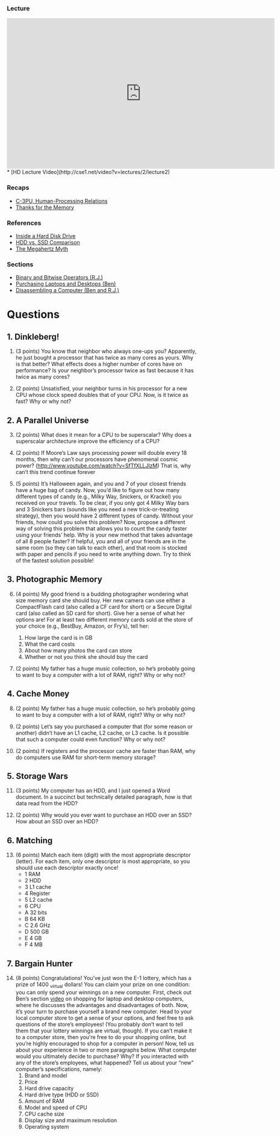 ﻿### Lecture <!-- pset2 Hardware, continued -->
<iframe width="711" height="400" src="https://www.youtube.com/watch?v=pbJ_U9O5nmo" frameborder="0" allowfullscreen></iframe>
* [HD Lecture Video](http://cse1.net/video?v=lectures/2/lecture2)

### Recaps
* [C-3PU, Human-Processing Relations](http://cse1.net/recaps/3-cpu.html)
* [Thanks for the Memory](http://cse1.net/recaps/4-memory.html)

### References
* [Inside a Hard Disk Drive](https://www.youtube.com/watch?v=kdmLvl1n82U)
* [HDD vs. SSD Comparison](https://www.youtube.com/watch?v=j84eEjP-RL4)
* [The Megahertz Myth](https://www.youtube.com/watch?v=PKF9GOE2q38)

### Sections
* [Binary and Bitwise Operators (R.J.)](http://cse1.net/video?v=sections/2/binary_and_bitwise_operators/binary_and_bitwise_operators)
* [Purchasing Laptops and Desktops (Ben)](http://cse1.net/video?v=sections/2/purchasing_laptops_and_desktops/purchasing_laptops_and_desktops)
* [Disassembling a Computer (Ben and R.J.)](http://cse1.net/video?v=sections/2/disassembling_a_computer/disassembling_a_computer)

# Questions

## 1. Dinkleberg!
1. (3 points) You know that neighbor who always one-ups you? Apparently, he just bought a
processor that has twice as many cores as yours. Why is that better? What effects does a higher
number of cores have on performance? Is your neighbor’s processor twice as fast because it has
twice as many cores?

2. (2 points) Unsatisfied, your neighbor turns in his processor for a new CPU whose clock speed
doubles that of your CPU. Now, is it twice as fast? Why or why not?

## 2. A Parallel Universe
3. (2 points) What does it mean for a CPU to be superscalar? Why does a superscalar architecture
improve the efficiency of a CPU?

4. (2 points) If Moore’s Law says processing power will double every 18 months, then why can’t our
processors have phenomenal cosmic power? (http://www.youtube.com/watch?v=SfTfXLLJlzM)
That is, why can’t this trend continue forever

5. (5 points) It’s Halloween again, and you and 7 of your closest friends have a huge bag of candy.
Now, you’d like to figure out how many different types of candy (e.g., Milky Way, Snickers, or
Krackel) you received on your travels. To be clear, if you only got 4 Milky Way bars and 3 Snickers
bars (sounds like you need a new trick-or-treating strategy), then you would have 2 different types
of candy. Without your friends, how could you solve this problem? Now, propose a different way
of solving this problem that allows you to count the candy faster using your friends’ help. Why is
your new method that takes advantage of all 8 people faster? If helpful, you and all of your friends
are in the same room (so they can talk to each other), and that room is stocked with paper and
pencils if you need to write anything down. Try to think of the fastest solution possible!

## 3. Photographic Memory
6. (4 points) My good friend is a budding photographer wondering what size memory card she
should buy. Her new camera can use either a CompactFlash card (also called a CF card for short)
or a Secure Digital card (also called an SD card for short). Give her a sense of what her options are!
For at least two different memory cards sold at the store of your choice (e.g., BestBuy, Amazon, or
Fry’s), tell her:
	1. How large the card is in GB 
	2. What the card costs
	3. About how many photos the card can store
	4. Whether or not you think she should buy the card

7. (2 points) My father has a huge music collection, so he’s probably going to want to buy a computer with a lot of RAM, right? Why or why not?

## 4. Cache Money
8. (2 points) My father has a huge music collection, so he’s probably going to want to buy a computer
with a lot of RAM, right? Why or why not?

9. (2 points) Let’s say you purchased a computer that (for some reason or another) didn’t have an
L1 cache, L2 cache, or L3 cache. Is it possible that such a computer could even function? Why or
why not?

10. (2 points) If registers and the processor cache are faster than RAM, why do computers use
RAM for short-term memory storage?

## 5. Storage Wars
11. (3 points) My computer has an HDD, and I just opened a Word document. In a succinct but
technically detailed paragraph, how is that data read from the HDD?

12. (2 points) Why would you ever want to purchase an HDD over an SSD? How about an SSD
over an HDD?

## 6. Matching
13. (6 points) Match each item (digit) with the most appropriate descriptor (letter). For each item, only one descriptor is most appropriate, so you should use each descriptor exactly once!
	* 1 RAM
	* 2 HDD
	* 3 L1 cache
	* 4 Register
	* 5 L2 cache
	* 6 CPU
	* A 32 bits
	* B 64 KB
	* C 2.6 GHz
	* D 500 GB
	* E 4 GB
	* F 4 MB

## 7. Bargain Hunter
14. (8 points) Congratulations! You’ve just won the E-1 lottery, which has a prize of 1400 <sub>virtual</sub>
dollars! You can claim your prize on one condition: you can only spend your winnings on a new
computer. First, check out Ben’s section [video](http://cse1.net/video?v=sections/2/purchasing_laptops_and_desktops/purchasing_laptops_and_desktops) on shopping for laptop and desktop computers,
where he discusses the advantages and disadvantages of both. Now, it’s your turn to purchase yourself
a brand new computer. Head to your local computer store to get a sense of your options, and
feel free to ask questions of the store’s employees! (You probably don’t want to tell them that your
lottery winnings are virtual, though). If you can’t make it to a computer store, then you’re free to
do your shopping online, but you’re highly encouraged to shop for a computer in person!
Now, tell us about your experience in two or more paragraphs below. What computer would you
ultimately decide to purchase? Why? If you interacted with any of the store’s employees, what
happened? Tell us about your “new” computer’s specifications, namely:
	1. Brand and model
	2. Price
	3. Hard drive capacity
	4. Hard drive type (HDD or SSD)
	5. Amount of RAM
	6. Model and speed of CPU
	7. CPU cache size
	8. Display size and maximum resolution
	9. Operating system